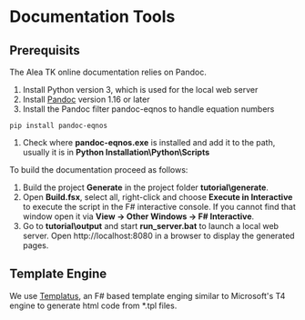 # Documentation Tools

## Prerequisits

The Alea TK online documentation relies on Pandoc.

 1. Install Python version 3, which is used for the local web server
 1. Install [Pandoc](http://pandoc.org/) version 1.16 or later
 1. Install the Pandoc filter pandoc-eqnos to handle equation numbers
```
pip install pandoc-eqnos
```
 1. Check where **pandoc-eqnos.exe** is installed and add it to the path, usually it is in **Python Installation\\Python\\Scripts**

To build the documentation proceed as follows:
 
 1. Build the project **Generate** in the project folder **tutorial\\generate**.
 1. Open **Build.fsx**, select all, right-click and choose **Execute in Interactive** to execute the script in the F# interactive console. If you cannot find that window open it via **View &#8594; Other Windows &#8594; F# Interactive**.
 1. Go to **tutorial\\output** and start **run_server.bat** to launch a local web server. Open http://localhost:8080 in a browser to display the generated pages. 

## Template Engine

We use [Templatus](https://github.com/kerams/Templatus), an F# based template enging similar to Microsoft's T4 engine 
to generate html code from *.tpl files.   
